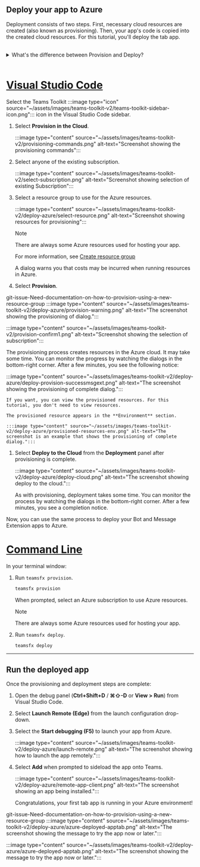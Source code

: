 ## Deploy your app to Azure

Deployment consists of two steps.  First, necessary cloud resources are created (also known as provisioning). Then, your app's code is copied into the created cloud resources. For this tutorial, you'll deploy the tab app.
<br>
<br>
<details>
<summary>What's the difference between Provision and Deploy?</summary>
<br>
The <b>Provision</b> step creates resources in Azure and Microsoft 365 for your app, but no code (HTML, CSS, JavaScript, etc.) is copied to the resources. The <b>Deploy</b> step copies the code for your app to the resources you created during the provision step. It's common to deploy multiple times without provisioning new resources. Since the provision step can take some time to complete, it's separate from the deployment step.
</details>
<br>

# [Visual Studio Code](#tab/vscode)

Select the Teams Toolkit :::image type="icon" source="~/assets/images/teams-toolkit-v2/teams-toolkit-sidebar-icon.png"::: icon in the Visual Studio Code sidebar.

1. Select **Provision in the Cloud**.

   :::image type="content" source="~/assets/images/teams-toolkit-v2/provisioning-commands.png" alt-text="Screenshot showing the provisioning commands":::

1. Select anyone of the existing subscription.

   :::image type="content" source="~/assets/images/teams-toolkit-v2/select-subscription.png" alt-text="Screenshot showing selection of existing Subscription":::

1. Select a resource group to use for the Azure resources.

    :::image type="content" source="~/assets/images/teams-toolkit-v2/deploy-azure/select-resource.png" alt-text="Screenshot showing resources for provisioning":::

   > [!NOTE]
   > There are always some Azure resources used for hosting your app.
   >
   >For more information, see [Create resource group](/azure/azure-resource-manager/management/manage-resource-groups-portal?branch=pr-en-us-6602)

    A dialog warns you that costs may be incurred when running resources in Azure.

1. Select **Provision**.

 git-issue-Need-documentation-on-how-to-provision-using-a-new-resource-group
   :::image type="content" source="~/assets/images/teams-toolkit-v2/deploy-azure/provision-warning.png" alt-text="The screenshot showing the provisioning of dialog.":::

   :::image type="content" source="~/assets/images/teams-toolkit-v2/provision-confirm1.png" alt-text="Screenshot showing the selection of subscription":::

   The provisioning process creates resources in the Azure cloud. It may take some time. You can monitor the progress by watching the dialogs in the bottom-right corner. After a few minutes, you see the following notice:

   :::image type="content" source="~/assets/images/teams-toolkit-v2/deploy-azure/deploy-provision-successmsgext.png" alt-text="The screenshot showing the provisioning of complete dialog.":::

    If you want, you can view the provisioned resources. For this tutorial, you don't need to view resources.

    The provisioned resource appears in the **Environment** section.

    :::image type="content" source="~/assets/images/teams-toolkit-v2/deploy-azure/provisioned-resources-env.png" alt-text="The screenshot is an example that shows the provisioning of complete dialog.":::

1. Select **Deploy to the Cloud** from the **Deployment** panel after provisioning is complete.

   :::image type="content" source="~/assets/images/teams-toolkit-v2/deploy-azure/deploy-cloud.png" alt-text="The screenshot showing deploy to the cloud.":::

   As with provisioning, deployment takes some time. You can monitor the process by watching the dialogs in the bottom-right corner. After a few minutes, you see a completion notice.

Now, you can use the same process to deploy your Bot and Message Extension apps to Azure.

# [Command Line](#tab/cli)

In your terminal window:

1. Run `teamsfx provision`.

   ``` bash
   teamsfx provision
   ```

   When prompted, select an Azure subscription to use Azure resources.

   > [!NOTE]
   > There are always some Azure resources used for hosting your app.

1. Run `teamsfx deploy`.

   ``` bash
   teamsfx deploy
   ```

---

## Run the deployed app

Once the provisioning and deployment steps are complete:

1. Open the debug panel (**Ctrl+Shift+D** / **⌘⇧-D** or **View > Run**) from Visual Studio Code.
1. Select **Launch Remote (Edge)** from the launch configuration drop-down.
1. Select the **Start debugging (F5)** to launch your app from Azure.

   :::image type="content" source="~/assets/images/teams-toolkit-v2/deploy-azure/launch-remote.png" alt-text="The screenshot showing how to launch the app remotely.":::

1. Select **Add** when prompted to sideload the app onto Teams.

   :::image type="content" source="~/assets/images/teams-toolkit-v2/deploy-azure/remote-app-client.png" alt-text="The screenshot showing an app being installed.":::

    Congratulations, your first tab app is running in your Azure environment!

git-issue-Need-documentation-on-how-to-provision-using-a-new-resource-group
   :::image type="content" source="~/assets/images/teams-toolkit-v2/deploy-azure/azure-deployed-apptab.png" alt-text="The screenshot showing the message to try the app now or later.":::

   :::image type="content" source="~/assets/images/teams-toolkit-v2/deploy-azure/azure-deployed-apptab.png" alt-text="The screenshot showing the message to try the app now or later.":::
